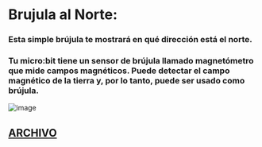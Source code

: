 # Brujula al Norte: 
### Esta simple brújula te mostrará en qué dirección está el norte.
### Tu micro:bit tiene un sensor de brújula llamado magnetómetro que mide campos magnéticos. Puede detectar el campo magnético de la tierra y, por lo tanto, puede ser usado como brújula.
![image]()

## [ARCHIVO]()

